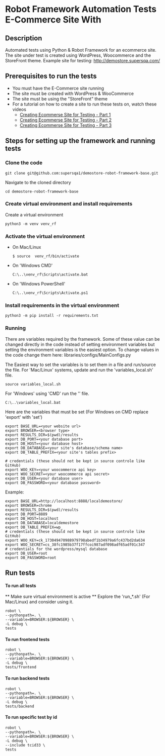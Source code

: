 # Robot Framework Automation Tests E-Commerce Site With 
## Description
Automated tests using Python & Robot Framework for an ecommerce site. The site under test is created using WordPress, Woocommerce and the StoreFront theme.
Example site for testing: http://demostore.supersqa.com/



## Prerequisites to run the tests
* You must have the E-Commerce site running
* The site must be created with WordPress & WooCommerce
* The site must be using the "StoreFront" theme
* For a tutorial on how to create a site to run these tests on, watch these videos
  * [Creating Ecommerse Site for Testing - Part 1](https://www.youtube.com/watch?v=KhLGXIxeJLI&t=1s&ab_channel=SuperSQA)
  * [Creating Ecommerse Site for Testing - Part 2](https://www.youtube.com/watch?v=w47JR3aoTNw&ab_channel=SuperSQA)
  * [Creating Ecommerse Site for Testing - Part 3](https://www.youtube.com/watch?v=qwCY8UEWqqM&ab_channel=SuperSQA)

## Steps for setting up the framework and running tests

### Clone the code
```
git clone git@github.com:supersqa1/demostore-robot-framework-base.git
```

Navigate to the cloned directory
```
cd demostore-robot-framework-base
```

### Create virtual environment and install requirements
Create a virtual environment
```
python3 -m venv venv_rf
```

### Activate the virtual environment 
  - On Mac/Linux
    ```commandline
    $ source  venv_rf/bin/activate
    ```

  - On 'Windows CMD'
    ```commandline
    C:\..\venv_rf\Scripts\activate.bat
    ```

  - On 'Windows PowerShell'
    ```commandline
    C:\..\venv_rf\Scripts\Activate.ps1
    ```
### Install requirements in the virtual environment
```commandline
python3 -m pip install -r requirements.txt
```

### Running
There are variables required by the framework. 
Some of these value can be changed directly in the code instead of setting environment variables 
but setting the environment variables is the easiest option.
To change values in the code change them here: libraries/configs/MainConfigs.py

The Easiest way to set the variables is to set them in a file and run/source the file.
For 'Mac/Linux' systems, update and run the 'variables_local.sh' file.

```
source variables_local.sh
```

For 'Windows' using 'CMD' run the '' file.
```commandline
C:\..\variables_local.bat
```

Here are the variables that must be set
(For Windows on CMD replace 'export' with 'set')
```commandline
export BASE_URL=<your website url>
export BROWSER=<browser type>
export RESULTS_DIR=$(pwd)/results
export DB_PORT=<your database port>
export DB_HOST=<your database host>
export DB_DATABASE=<your site's database/schema name>
export DB_TABLE_PREFIX=<your site's tables prefix>

# credentials (these should not be kept in source controle like GitHub)
export WOO_KEY=<your woocommerce api key>
export WOO_SECRET=<your woocommerce api secret>
export DB_USER=<your database user>
export DB_PASSWORD=<your database password>
```

Example:
```commandline
export BASE_URL=http://localhost:8888/localdemostore/
export BROWSER=chrome
export RESULTS_DIR=$(pwd)/results
export DB_PORT=8889
export DB_HOST=localhost
export DB_DATABASE=localdemostore
export DB_TABLE_PREFIX=wp_
# credentials (these should not be kept in source controle like GitHub)
export WOO_KEY=ck_173049470988979798abedf1b34979a6fc437bd2da634
export WOO_SECRET=cs_38fc1985b37f17ffcoi987adf098adf65adf01c347
# credentials for the wordpress/mysql database
export DB_USER=root
export DB_PASSWORD=root
```

## Run tests
#### To run all tests
** Make sure virtual environment is active
** Explore the 'run_*.sh' (For Mac/Linux) and consider using it.

```commandline
robot \
--pythonpath=. \
--variable=BROWSER:${BROWSER} \
-L debug \
tests
```

#### To run frontend tests
```commandline
robot \
--pythonpath=. \
--variable=BROWSER:${BROWSER} \
-L debug \
tests/frontend
```
#### To run backend tests
```commandline
robot \
--pythonpath=. \
--variable=BROWSER:${BROWSER} \
-L debug \
tests/backend
```

#### To run specific test by id
```commandline
robot \
--pythonpath=. \
--variable=BROWSER:${BROWSER} \
-L debug \
--include tcid33 \
tests
```

